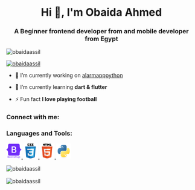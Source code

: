 <h1 align="center">Hi 👋, I'm Obaida Ahmed</h1>
<h3 align="center">A Beginner frontend developer from and mobile developer from Egypt</h3>

<p align="left"> <img src="https://komarev.com/ghpvc/?username=obaidaassil&label=Profile%20views&color=0e75b6&style=flat" alt="obaidaassil" /> </p>

<p align="left"> <a href="https://github.com/ryo-ma/github-profile-trophy"><img src="https://github-profile-trophy.vercel.app/?username=obaidaassil" alt="obaidaassil" /></a> </p>

- 🔭 I’m currently working on [alarmapppython](https://github.com/obaidaassil/alarmapppython)

- 🌱 I’m currently learning **dart & flutter**

- ⚡ Fun fact **I love playing football**

<h3 align="left">Connect with me:</h3>
<p align="left">
</p>

<h3 align="left">Languages and Tools:</h3>
<p align="left"> <a href="https://getbootstrap.com" target="_blank" rel="noreferrer"> <img src="https://raw.githubusercontent.com/devicons/devicon/master/icons/bootstrap/bootstrap-plain-wordmark.svg" alt="bootstrap" width="40" height="40"/> </a> <a href="https://www.w3schools.com/css/" target="_blank" rel="noreferrer"> <img src="https://raw.githubusercontent.com/devicons/devicon/master/icons/css3/css3-original-wordmark.svg" alt="css3" width="40" height="40"/> </a> <a href="https://www.w3.org/html/" target="_blank" rel="noreferrer"> <img src="https://raw.githubusercontent.com/devicons/devicon/master/icons/html5/html5-original-wordmark.svg" alt="html5" width="40" height="40"/> </a> <a href="https://www.python.org" target="_blank" rel="noreferrer"> <img src="https://raw.githubusercontent.com/devicons/devicon/master/icons/python/python-original.svg" alt="python" width="40" height="40"/> </a> </p>

<p><img align="center" src="https://github-readme-stats.vercel.app/api/top-langs?username=obaidaassil&show_icons=true&locale=en&layout=compact" alt="obaidaassil" /></p>

<p><img align="center" src="https://github-readme-streak-stats.herokuapp.com/?user=obaidaassil&" alt="obaidaassil" /></p>
